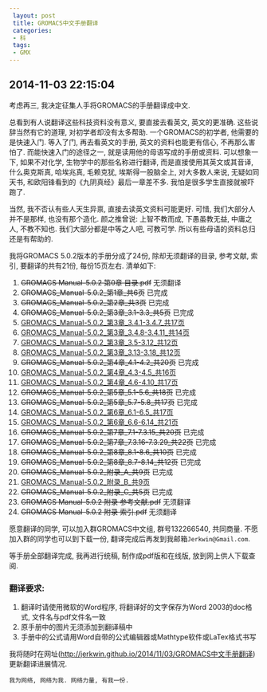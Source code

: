 ```yaml
---
 layout: post
 title: GROMACS中文手册翻译
 categories:
 - 科
 tags:
 - GMX
---
```


## 2014-11-03 22:15:04

考虑再三, 我决定征集人手将GROMACS的手册翻译成中文.

总看到有人说翻译这些科技资料没有意义, 要直接去看英文, 英文的更准确. 这些说辞当然有它的道理, 对初学者却没有太多帮助. 
一个GROMACS的初学者, 他需要的是快速入门. 等入了门, 再去看英文的手册, 英文的资料也能更有信心, 不再那么害怕了.
而能快速入门的途径之一, 就是读用他的母语写成的手册或资料.
可以想象一下, 如果不对化学, 生物学中的那些名称进行翻译, 而是直接使用其英文或其音译, 什么奥克斯真, 哈埃兆真, 毛赖克犹, 埃斯得一股脑全上, 
对大多数人来说, 无疑如同天书, 和欧阳锋看到的《九阴真经》最后一章差不多. 我怕是很多学生直接就被吓跑了.

当然, 我不否认有些人天生异禀, 直接去读英文资料可能更好. 可惜, 我们大部分人并不是那样, 也没有那个造化.
颜之推曾说: 上智不教而成, 下愚虽教无益, 中庸之人, 不教不知也.
我们大部分都是中等之人吧, 可教可学. 所以有些母语的资料总归还是有帮助的.

我将GROMACS 5.0.2版本的手册分成了24份, 除却无须翻译的目录, 参考文献, 索引, 要翻译的共有21份, 每份15页左右. 
清单如下:

1. <del>GROMACS Manual-5.0.2 第0章 目录.pdf</del> 无须翻译
1. <del>GROMACS_Manual-5.0.2_第1章_共6页</del> 已完成
1. <del>GROMACS_Manual-5.0.2_第2章_共3页</del> 已完成
1. <del>GROMACS_Manual-5.0.2_第3章_3.1-3.3_共5页</del> 已完成
1. [GROMACS_Manual-5.0.2_第3章_3.4.1-3.4.7_共17页](/GMX/GROMACS_Manual-5.0.2_第3章_3.4.1-3.4.7_共17页.pdf)
1. [GROMACS_Manual-5.0.2_第3章_3.4.8-3.4.11_共14页](/GMX/GROMACS_Manual-5.0.2_第3章_3.4.8-3.4.11_共14页.pdf)
1. [GROMACS_Manual-5.0.2_第3章_3.5-3.12_共12页](/GMX/GROMACS_Manual-5.0.2_第3章_3.5-3.12_共12页.pdf)
1. [GROMACS_Manual-5.0.2_第3章_3.13-3.18_共12页](/GMX/GROMACS_Manual-5.0.2_第3章_3.13-3.18_共12页.pdf)
1. <del>GROMACS_Manual-5.0.2_第4章_4.1-4.2_共20页</del> 已完成
1. [GROMACS_Manual-5.0.2_第4章_4.3-4.5_共16页](/GMX/GROMACS_Manual-5.0.2_第4章_4.3-4.5_共16页.pdf)
1. [GROMACS_Manual-5.0.2_第4章_4.6-4.10_共17页](/GMX/GROMACS_Manual-5.0.2_第4章_4.6-4.10_共17页.pdf)
1. <del>GROMACS_Manual-5.0.2_第5章_5.1-5.6_共18页</del> 已完成
1. <del>GROMACS_Manual-5.0.2_第5章_5.7-5.8_共17页</del> 已完成
1. [GROMACS_Manual-5.0.2_第6章_6.1-6.5_共17页](/GMX/GROMACS_Manual-5.0.2_第6章_6.1-6.5_共17页.pdf)
1. [GROMACS_Manual-5.0.2_第6章_6.6-6.14_共21页](/GMX/GROMACS_Manual-5.0.2_第6章_6.6-6.14_共21页.pdf)
1. <del>GROMACS_Manual-5.0.2_第7章_7.1-7.3.15_共20页</del> 已完成
1. <del>GROMACS_Manual-5.0.2_第7章_7.3.16-7.3.29_共22页</del> 已完成
1. <del>GROMACS_Manual-5.0.2_第8章_8.1-8.6_共10页</del> 已完成
1. <del>GROMACS_Manual-5.0.2_第8章_8.7-8.14_共12页</del> 已完成
1. <del>GROMACS_Manual-5.0.2_附录_A_共9页</del> 已完成
1. [GROMACS_Manual-5.0.2_附录_B_共9页](/GMX/GROMACS_Manual-5.0.2_附录_B_共9页.pdf)
1. <del>GROMACS_Manual-5.0.2_附录_C_共5页</del> 已完成
1. <del>GROMACS Manual-5.0.2 附录 参考文献.pdf</del> 无须翻译
1. <del>GROMACS Manual-5.0.2 附录 索引.pdf</del> 无须翻译

愿意翻译的同学, 可以加入群GROMACS中文组, 群号132266540, 共同商量. 不愿加入群的同学也可以到下载一份, 翻译完成后再发到我邮箱`Jerkwin@Gmail.com`.

等手册全部翻译完成, 我再进行统稿, 制作成pdf版和在线版, 放到网上供人下载查阅.

### 翻译要求:

1. 翻译时请使用微软的Word程序, 将翻译好的文字保存为Word 2003的doc格式, 文件名与pdf文件名一致
2. 原手册中的图片无须添加到翻译稿中
3. 手册中的公式请用Word自带的公式编辑器或Mathtype软件或LaTex格式书写

我将随时在网址(http://jerkwin.github.io/2014/11/03/GROMACS中文手册翻译)更新翻译进展情况.

`我为网络, 网络为我. 网络力量, 有我一份.`

